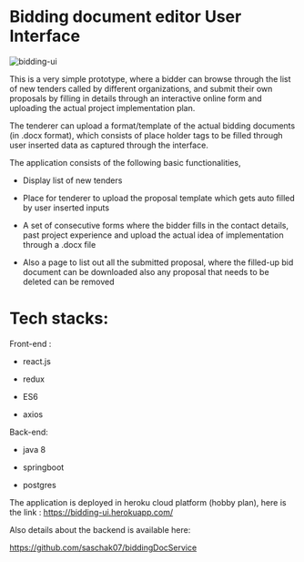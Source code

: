 # Bidding document editor User Interface

![bidding-ui](https://user-images.githubusercontent.com/38581840/88451451-6ee12b00-ce74-11ea-9046-8ec179be1fe7.png)


This is a very simple prototype, where a bidder can browse through the list of new tenders called by different organizations, and submit their own proposals by filling in details through an interactive online form and uploading the actual project implementation plan.

The tenderer can upload a format/template of the actual bidding documents (in .docx format), which consists of place holder tags to be filled through user inserted data as captured through the interface.

The application consists of the following basic functionalities,

* Display list of new tenders

* Place for tenderer to upload the proposal template which gets auto filled by user inserted inputs

* A set of consecutive forms where the bidder fills in the contact details, past project experience and upload the actual idea of implementation 
through a .docx file

* Also a page to list out all the submitted proposal, where the filled-up bid document can be downloaded also any proposal that needs to be deleted can be  removed

# Tech stacks:
 Front-end :
 
* react.js

* redux

* ES6
 
* axios

Back-end:

* java 8
  
* springboot
  
* postgres

The application is deployed in heroku cloud platform (hobby plan), here is the link : https://bidding-ui.herokuapp.com/

Also details about the backend is available here:

https://github.com/saschak07/biddingDocService
